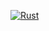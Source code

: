 [![Rust](https://github.com/cmourglia/charm-rs/actions/workflows/rust.yml/badge.svg)](https://github.com/cmourglia/charm-rs/actions/workflows/rust.yml)
